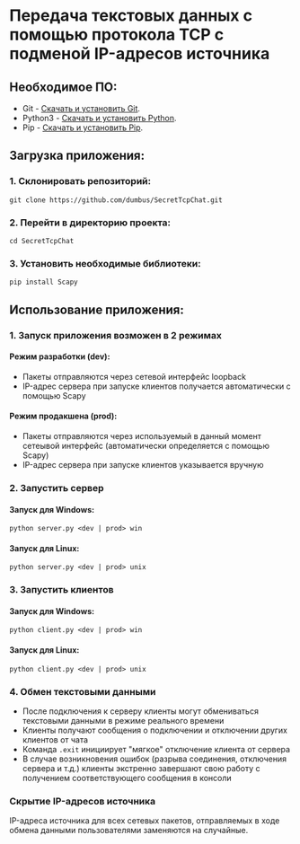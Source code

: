 # Передача текстовых данных с помощью протокола TCP с подменой IP-адресов источника

## Необходимое ПО:

- Git - [Скачать и установить Git](https://git-scm.com/downloads).
- Python3 - [Скачать и установить Python](https://www.python.org/downloads/).
- Pip - [Скачать и установить Pip](https://pypi.org/project/pip/).

## Загрузка приложения:

### 1. Склонировать репозиторий:
```
git clone https://github.com/dumbus/SecretTcpChat.git
```
### 2. Перейти в директорию проекта:
```
cd SecretTcpChat
```
### 3. Установить необходимые библиотеки:

```
pip install Scapy
```

## Использование приложения:

### 1. Запуск приложения возможен в 2 режимах

#### Режим разработки (dev):
- Пакеты отправляются через сетевой интерфейс loopback
- IP-адрес сервера при запуске клиентов получается автоматически с помощью Scapy

#### Режим продакшена (prod):
- Пакеты отправляются через используемый в данный момент сетеывой интерфейс (автоматически определяется с помощью Scapy) 
- IP-адрес сервера при запуске клиентов указывается вручную

### 2. Запустить сервер

#### Запуск для Windows:
```
python server.py <dev | prod> win
```

#### Запуск для Linux:
```
python server.py <dev | prod> unix
```

### 3. Запустить клиентов

#### Запуск для Windows:
```
python client.py <dev | prod> win
```

#### Запуск для Linux:
```
python client.py <dev | prod> unix
```

### 4. Обмен текстовыми данными

- После подключения к серверу клиенты могут обмениваться текстовыми данными в режиме реального времени
- Клиенты получают сообщения о подключении и отключении других клиентов от чата
- Команда ```.exit``` инициирует "мягкое" отключение клиента от сервера
- В случае возникновения ошибок (разрыва соединения, отключения сервера и т.д.) клиенты экстренно завершают свою работу с получением соответствующего сообщения в консоли

### Скрытие IP-адресов источника

IP-адреса источника для всех сетевых пакетов, отправляемых в ходе обмена данными пользователями заменяются на случайные.